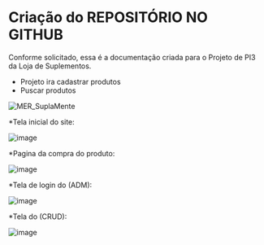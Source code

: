 # Criação do REPOSITÓRIO NO GITHUB

Conforme solicitado, essa é a documentação criada para o Projeto de PI3 da Loja de Suplementos.

* Projeto ira cadastrar produtos
* Puscar produtos

![MER_SuplaMente](https://user-images.githubusercontent.com/77363230/227391811-70c88f40-c3c5-4edd-bfb7-3d7de1afe80d.png)

*Tela inicial do site:

![image](https://user-images.githubusercontent.com/128756251/227393657-ce027566-8095-498c-a08f-6de6d14998dd.png)

*Pagina da compra do produto:

![image](https://user-images.githubusercontent.com/128719352/227392986-b71c7431-3acf-4ec2-813c-0c570860b872.png)

*Tela de login do (ADM):

![image](https://user-images.githubusercontent.com/86258424/227393484-d6d33a6e-2e42-4ed4-ace2-7d568a96a086.png)

*Tela do (CRUD):

![image](https://user-images.githubusercontent.com/128758797/227395710-73bd558f-e8a7-499b-83f7-86e9b29f3751.png)



